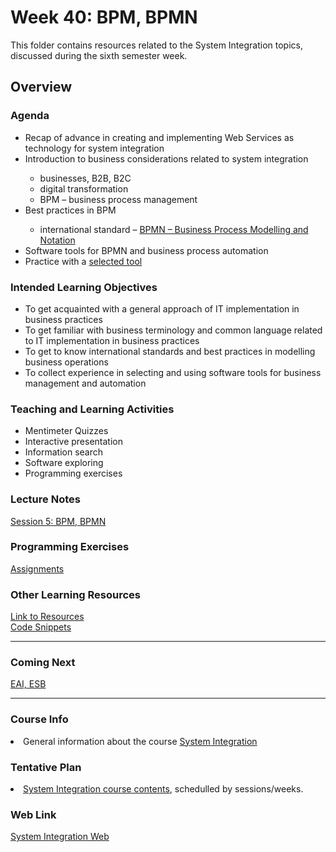 ﻿# Week 40: BPM, BPMN
This folder contains resources related to the System Integration topics, discussed during the sixth semester week.	
<h2>Overview</h2>
<h3>Agenda</h3>
<ul>
	<li>Recap of advance in creating and implementing Web Services as technology for system integration</li>
  <li>Introduction to business considerations related to system integration</li>
  <ul>
  		<li>businesses, B2B, B2C</li>
		  <li>digital transformation</li>
    <li>BPM – business process management</li>
	</ul>  
	<li>Best practices in BPM</li>
	   <ul>
        <li>international standard – <a href="http://www.bpmn.org/">BPMN – Business Process Modelling and Notation</a></li>
	   </ul>  		
  <li>Software tools for BPMN and business process automation</li> 
  <li>Practice with a <a href="https://camunda.com/">selected tool</a></li>
</ul>

<h3>Intended Learning Objectives</h3>
<ul>
	<li>To get acquainted with a general approach of IT implementation in business practices</li>
	<li>To get familiar with business terminology and common language related to IT implementation in business practices</li>
	<li>To get to know international standards and best practices in modelling business operations</li>
  <li>To collect experience in selecting and using software tools for business management and automation</li>
</ul>

<h3>Teaching and Learning Activities</h3>
<ul>
	<li>Mentimeter Quizzes</li>
	<li>Interactive presentation</li>
	<li>Information search</li>	
	<li>Software exploring</li>
  	<li>Programming exercises</li>
</ul>
 
<h3>Lecture Notes</h3>
  	<a href="https://cphbusiness.mrooms.net/pluginfile.php/286156/mod_resource/content/2/Session5BPM.pdf">Session 5: BPM, BPMN</a>
  
<h3>Programming Exercises</h3>
	<a href="https://github.com/datsoftlyngby/soft2019fall-si/tree/master/docs/Sessions/Week40/Assignments">Assignments</a> 
	
<h3>Other Learning Resources</h3>
<a href="https://github.com/datsoftlyngby/soft2019fall-si/tree/master/docs/Sessions/Week40/Resources/">Link to Resources</a><br>
<a href="https://github.com/datsoftlyngby/soft2019fall-si/tree/master/code">Code Snippets</a>

<hr>
<h3>Coming Next</h3>
<a href="https://datsoftlyngby.github.io/soft2019fall-si/Sessions/Week41/">EAI, ESB</a>
<hr>
<h3>Course Info</h3>
<li>General information about the course <a href="https://datsoftlyngby.github.io/soft2019fall/SI/course-info.html">System Integration</a></li>
<h3>Tentative Plan</h3>
<li><a href="https://datsoftlyngby.github.io/soft2019fall-si/Info/tentative-plan">System Integration course contents</a>, schedulled by sessions/weeks.</li>
<h3>Web Link</h3>
<a href="https://datsoftlyngby.github.io/soft2019fall-si">System Integration Web</a>
